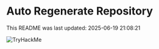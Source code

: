 # Auto Regenerate Repository

This README was last updated: 2025-06-19 21:08:21

 ![TryHackMe](https://tryhackme.com/badge/533634)